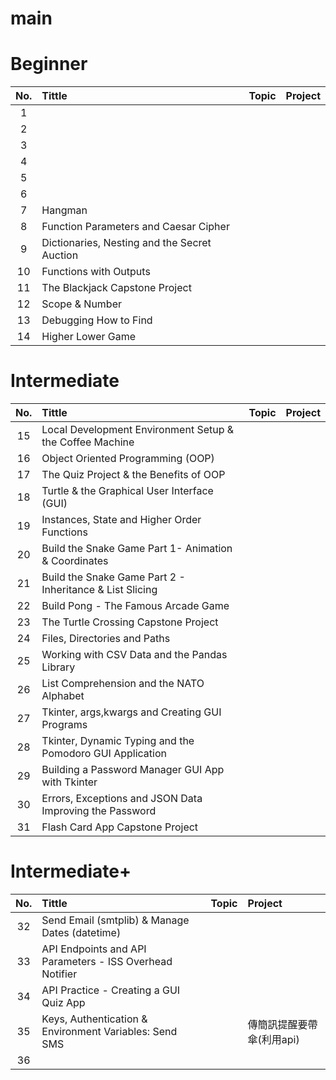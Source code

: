 # main

# Beginner

| No.   | Tittle | Topic | Project |
| :---: | :---   | :---  | :---    |
| 1  |      |   | |
| 2  |      |   | |
| 3  |      |   | |
| 4  |      |   | |
| 5  |      |   | |
| 6  |      |   | |
| 7  | Hangman |   | |
| 8  | Function Parameters and Caesar Cipher |   | |
| 9  | Dictionaries, Nesting and the Secret Auction |   | |
| 10 | Functions with Outputs |   | |
| 11 | The Blackjack Capstone Project |   | |
| 12 | Scope & Number |   | |
| 13 | Debugging How to Find |   | |
| 14 | Higher Lower Game |   | |

# Intermediate

| No.   | Tittle | Topic | Project |
| :---: | :---   | :---  | :---    |
| 15 | Local Development Environment Setup & the Coffee Machine |   | |
| 16 | Object Oriented Programming (OOP) |   | |
| 17 | The Quiz Project & the Benefits of OOP |   | |
| 18 | Turtle & the Graphical User Interface (GUI) |   | |
| 19 | Instances, State and Higher Order Functions |   | |
| 20 | Build the Snake Game Part 1- Animation & Coordinates |   | |
| 21 | Build the Snake Game Part 2 - Inheritance & List Slicing |   | |
| 22 | Build Pong -  The Famous Arcade Game |   | |
| 23 | The Turtle Crossing Capstone Project |   | |
| 24 | Files, Directories and Paths |   | |
| 25 | Working with CSV Data and the Pandas Library |   | |
| 26 | List Comprehension and the NATO Alphabet |   | |
| 27 | Tkinter, args,kwargs and Creating GUI Programs |   | |
| 28 | Tkinter, Dynamic Typing and the Pomodoro GUI Application |   | |
| 29 | Building a Password Manager GUI App with Tkinter |   | |
| 30 | Errors, Exceptions and JSON Data Improving the Password |   | |
| 31 | Flash Card App Capstone Project |   | |

# Intermediate+

| No.   | Tittle | Topic | Project |
| :---: | :---   | :---  | :---    |
| 32 | Send Email (smtplib) & Manage Dates (datetime) |  | |
| 33 | API Endpoints and API Parameters - ISS Overhead Notifier |   | |
| 34 | API Practice - Creating a GUI Quiz App |   | |
| 35 | Keys, Authentication & Environment Variables: Send SMS |   | 傳簡訊提醒要帶傘(利用api) |
| 36 |      |   | |




